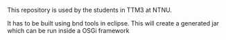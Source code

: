 This repository is used by the students in TTM3 at NTNU.

It has to be built using bnd tools in eclipse.
This will create a generated jar which can be run inside a OSGi framework